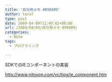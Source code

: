 ```yaml
---
title: '自分用メモ #090409'
author: tarof
type: post
date: 2009-04-09T12:49:02+00:00
url: /2009/04/09/自分用メモ-090409/
categories:
  - Note
tags:
  - プログラミング

---
```

SDKでのIEコンポーネントの実装
  
http://www.nitoyon.com/vc/tips/ie_component.htm